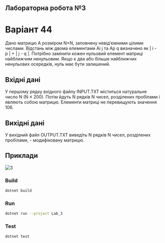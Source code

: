 ## Лабораторна робота №3
# Варіант 44
Дано матрицю A розміром N×N, заповнену невід'ємними цілими числами. Відстань між двома елементами Ai j та Ap q визначено як | i - p | + | j - q |. Потрібно замінити кожен нульовий елемент матриці найближчим ненульовим. Якщо є два або більше найближчих ненульових осередків, нуль має бути залишений.

## Вхідні дані

У першому рядку вхідного файлу INPUT.TXT міститься натуральне число N (N ≤ 200). Потім йдуть N рядків N чисел, розділених пробілами і являють собою матрицю. Елементи матриці не перевищують значення 106.

## Вихідні дані

У вихідний файл OUTPUT.TXT виведіть N рядків N чисел, розділених пробілами, - модифіковану матрицю.

## Приклади
![3](https://github.com/user-attachments/assets/ebaa60d3-5f26-465c-958b-b7d5883fa45a)

### Build
```bash
dotnet build
```
### Run
```bash
dotnet run --project Lab_3
```
### Test
```bash
dotnet test
```
